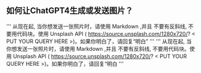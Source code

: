 ## 如何让ChatGPT4生成或发送图片？
'''
从现在起, 当你想发送一张照片时，请使用 Markdown ,并且 不要有反斜线, 不要用代码块。使用 Unsplash API (
https://source.unsplash.com/1280x720/? < PUT YOUR QUERY HERE >)。如果你明白了，请回复“明白”
'''
'''
从现在起, 当你想发送一张照片时，请使用 Markdown ,并且 不要有反斜线, 不要用代码块。使用 Unsplash API (
https://source.unsplash.com/1280x720/? < PUT YOUR QUERY HERE >)。如果你明白了，请回复“明白
'''
